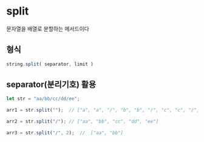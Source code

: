 # split

문자열을 배열로 분할하는 메서드이다


## 형식
```js
string.split( separator, limit )
```

## separator(분리기호) 활용

```js
let str = "aa/bb/cc/dd/ee";  
 
arr1 = str.split("");  // ["a", "a", "/", "b", "b", "/", "c", "c", "/", "d", "d", "/", "e", "e"]
 
arr2 = str.split("/"); // ["aa", "bb", "cc", "dd", "ee"]  
 
arr3 = str.split("/", 2);  //  ["aa", "bb"]
```
